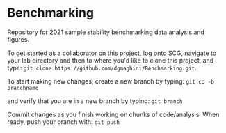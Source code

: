 # Benchmarking
Repository for 2021 sample stability benchmarking data analysis and figures. 

To get started as a collaborator on this project, log onto SCG, navigate to your lab directory and then to where you'd like to clone this project, and type:
```git clone https://github.com/dgmaghini/Benchmarking.git```.

To start making new changes, create a new branch by typing:
```git co -b branchname```

and verify that you are in a new branch by typing:
```git branch```

Commit changes as you finish working on chunks of code/analysis. When ready, push your branch with:
```git push```

